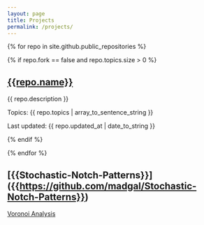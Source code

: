 ```yaml
---
layout: page
title: Projects
permalink: /projects/
---
```



   

{% for repo in site.github.public_repositories %}

{% if repo.fork == false and repo.topics.size > 0 %}

## [{{repo.name}}]({{repo.html_url}})

{{ repo.description }}

Topics: {{ repo.topics | array_to_sentence_string }}

Last updated: {{ repo.updated_at | date_to_string }}

{% endif %}

{% endfor %}


## [{{Stochastic-Notch-Patterns}}] ({{https://github.com/madgal/Stochastic-Notch-Patterns}})


<a href="https://github.com/madgal/VoronoiAnalysis">Voronoi Analysis</a> 
